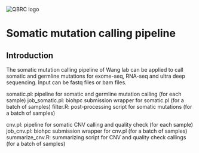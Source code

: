 ![QBRC logo](https://github.com/Somatic-pipeline/Somatic-pipeline/blob/master/QBRC.jpg)

# Somatic mutation calling pipeline
## Introduction
The somatic mutation calling pipeline of Wang lab can be applied to call somatic and germline mutations for exome-seq, RNA-seq and ultra deep sequencing. 
Input can be fastq files or bam files.

somatic.pl: pipeline for somatic and germline mutation calling (for each sample)
job_somatic.pl: biohpc submission wrapper for somatic.pl (for a batch of samples)
filter.R: post-processing script for somatic mutations (for a batch of samples)

cnv.pl: pipeline for somatic CNV calling and quality check (for each sample)
job_cnv.pl: biohpc submission wrapper for cnv.pl (for a batch of samples)
summarize_cnv.R: summarizing script for CNV and quality check callings (for a batch of samples)
